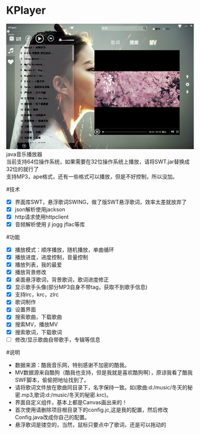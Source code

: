 # KPlayer
![img](./KPlayer/src/images/kp.jpg "预览图")
java音乐播放器<br>
当前支持64位操作系统，如果需要在32位操作系统上播放，请将SWT.jar替换成32位的就行了 <br>
支持MP3，ape格式，还有一些格式可以播放，但是不好控制，所以没加。

#技术
- [x] 界面库SWT，悬浮歌词SWING，做了版SWT悬浮歌词，效率太差就放弃了
- [x] json解析使用jackson
- [x] http请求使用httpclient
- [x] 音频解析使用 jl jogg jflac等库

#功能
- [x] 播放模式：顺序播放，随机播放，单曲循环
- [x] 播放进度，进度控制，音量控制
- [x] 播放列表，我的最爱
- [x] 播放背景修改
- [x] 桌面悬浮歌词，背景歌词，歌词进度修正
- [x] 显示歌手头像(部分MP3自身不带tag，获取不到歌手信息)
- [x] 支持lrc，krc，zlrc
- [x] 歌词制作
- [x] 设置界面
- [x] 搜索歌曲，下载歌曲
- [x] 搜索MV，播放MV
- [x] 搜索歌词，下载歌词
- [ ] 修改/显示歌曲自带歌手，专辑等信息

#说明
 * 数据来源：酷我音乐网，特别感谢不加密的酷我。
 * MV数据源来自酷狗（酷我也支持，但是我就是喜欢酷狗啊），原谅我看了酷我SWF脚本，偷偷把地址找到了。
 * 请将歌词文件放在歌曲同目录下，名字保持一致。如(歌曲:d:/music/冬天的秘密.mp3,歌词:d:/music/冬天的秘密.krc)。
 * 界面自定义组件，基本上都是Canvas画出来的！
 * 首次使用请删除项目根目录下的config.jc,这是我的配置，然后修改Config.java改成你自己的配置。
 * 悬浮歌词是镂空的，当然，鼠标只要点中了歌词，还是可以拖动的 
